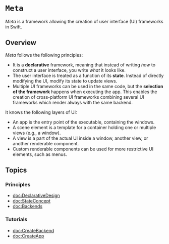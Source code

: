 # ``Meta``

_Meta_ is a framework allowing the creation of user interface (UI) frameworks in Swift.

## Overview

_Meta_ follows the following principles:

- It is a **declarative** framework, meaning that instead of writing _how_ to construct a user interface, you write _what_ it looks like.
- The user interface is treated as a function of its **state**. Instead of directly modifying the UI, modify its state to update views.
- Multiple UI frameworks can be used in the same code, but the **selection of the framework** happens when executing the app. This enables the creation of cross-platform UI frameworks combining several UI frameworks which render always with the same backend.

It knows the following layers of UI:

- An app is the entry point of the executable, containing the windows.
- A scene element is a template for a container holding one or multiple views (e.g., a window).
- A view is a part of the actual UI inside a window, another view, or another renderable component.
- Custom renderable components can be used for more restrictive UI elements, such as menus.

## Topics

### Principles

- <doc:DeclarativeDesign>
- <doc:StateConcept>
- <doc:Backends>

### Tutorials

- <doc:CreateBackend>
- <doc:CreateApp>
